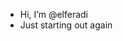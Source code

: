 - Hi, I’m @elferadi
- Just starting out again

<!---
elferadi/elferadi is a ✨ special ✨ repository because its `README.md` (this file) appears on your GitHub profile.
You can click the Preview link to take a look at your changes.
--->
